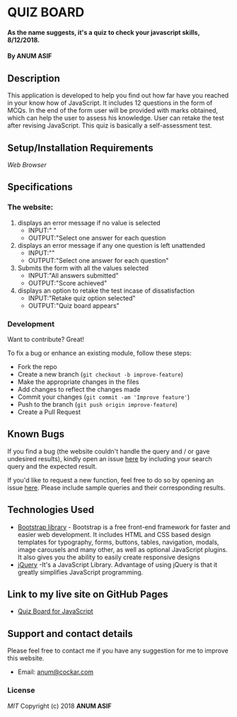 # QUIZ BOARD
#### As the name suggests, it's a quiz to check your javascript skills, 8/12/2018.
#### By **ANUM ASIF**
## Description
This application is developed to help you find out how far have you reached in your know how of JavaScript. It includes 12 questions in the form of MCQs. In the end of the form user will be provided with marks obtained, which can help the user to assess his knowledge. User can retake the test after revising JavaScript. This quiz is basically a self-assessment test.
## Setup/Installation Requirements
*Web Browser*
## Specifications
### The website:
1. displays an error message if  no value is selected
   - INPUT:" " 
   - OUTPUT:"Select one answer for each question
2. displays an error message if any one question is left unattended
   - INPUT:"" 
   - OUTPUT:"Select one answer for each question"
3. Submits the form with all the values selected
   - INPUT:"All answers submitted"
   - OUTPUT:"Score achieved"
4. displays an option to retake the test incase of dissatisfaction
   - INPUT:"Retake quiz option selected" 
   - OUTPUT:"Quiz board appears"
### Development
Want to contribute? Great!

To fix a bug or enhance an existing module, follow these steps:

- Fork the repo
- Create a new branch (`git checkout -b improve-feature`)
- Make the appropriate changes in the files
- Add changes to reflect the changes made
- Commit your changes (`git commit -am 'Improve feature'`)
- Push to the branch (`git push origin improve-feature`)
- Create a Pull Request 
## Known Bugs
If you find a bug (the website couldn't handle the query and / or gave undesired results), kindly open an issue [here](https://github.com/AnumAsif/quiz-board/issues/new) by including your search query and the expected result.

If you'd like to request a new function, feel free to do so by opening an issue [here](https://github.com/AnumAsif/quiz-board/issues/new). Please include sample queries and their corresponding results.
## Technologies Used
- [Bootstrap library](https://www.w3schools.com/bootstrap/bootstrap_get_started.asp) - Bootstrap is a free front-end framework for faster and easier web development. It includes HTML and CSS based design templates for typography, forms, buttons, tables, navigation, modals, image carousels and many other, as well as optional JavaScript plugins. It also gives you the ability to easily create responsive designs
- [jQuery](https://developers.google.com/chart/interactive/docs/quick_start) -It's a JavaScript Library. Advantage of using jQuery is that it greatly simplifies JavaScript programming.
## Link to my live site on GitHub Pages
- [Quiz Board for JavaScript](https://anumasif.github.io/quiz-board/)
## Support and contact details
Please feel free to contact me if you have any suggestion for me to improve this website.
- Email: anum@cockar.com
### License
*MIT*
Copyright (c) 2018 **ANUM ASIF**
